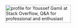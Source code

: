 <!-- https://stackoverflow.com/users/1683797/youssef-gamil/flair -->
<a
    href="https://stackoverflow.com/users/1683797/youssef-gamil">
    <img
        src="https://stackoverflow.com/users/flair/1683797.png?theme=clean"
        width="208" height="58"
        alt="profile for Youssef Gamil at Stack Overflow, Q&amp;A for professional and enthusiast programmers"
        title="profile for Youssef Gamil at Stack Overflow, Q&amp;A for professional and enthusiast programmers">
</a>


<!--
**yoga1290/yoga1290** is a ✨ _special_ ✨ repository because its `README.md` (this file) appears on your GitHub profile.

Here are some ideas to get you started:

- 🔭 I’m currently working on ...
- 🌱 I’m currently learning ...
- 👯 I’m looking to collaborate on ...
- 🤔 I’m looking for help with ...
- 💬 Ask me about ...
- 📫 How to reach me: ...
- 😄 Pronouns: ...
- ⚡ Fun fact: ...
-->

